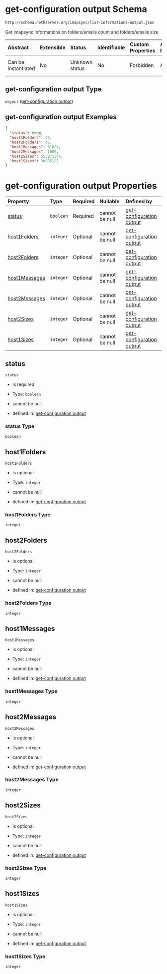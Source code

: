 # get-configuration output Schema

```txt
http://schema.nethserver.org/imapsync/list-informations-output.json
```

Get imapsync informations on folders/emails count and folders/emails size

| Abstract            | Extensible | Status         | Identifiable | Custom Properties | Additional Properties | Access Restrictions | Defined In                                                                                     |
| :------------------ | :--------- | :------------- | :----------- | :---------------- | :-------------------- | :------------------ | :--------------------------------------------------------------------------------------------- |
| Can be instantiated | No         | Unknown status | No           | Forbidden         | Allowed               | none                | [list-informations-output.json](imapsync/list-informations-output.json "open original schema") |

## get-configuration output Type

`object` ([get-configuration output](list-informations-output.md))

## get-configuration output Examples

```json
{
  "status": true,
  "host1Folders": 45,
  "host2Folders": 45,
  "host1Messages": 61884,
  "host2Messages": 1609,
  "host2Sizes": 553971344,
  "host1Sizes": 30805127
}
```

# get-configuration output Properties

| Property                        | Type      | Required | Nullable       | Defined by                                                                                                                                                                       |
| :------------------------------ | :-------- | :------- | :------------- | :------------------------------------------------------------------------------------------------------------------------------------------------------------------------------- |
| [status](#status)               | `boolean` | Required | cannot be null | [get-configuration output](list-informations-output-properties-status.md "http://schema.nethserver.org/imapsync/list-informations-output.json#/properties/status")               |
| [host1Folders](#host1folders)   | `integer` | Optional | cannot be null | [get-configuration output](list-informations-output-properties-host1folders.md "http://schema.nethserver.org/imapsync/list-informations-output.json#/properties/host1Folders")   |
| [host2Folders](#host2folders)   | `integer` | Optional | cannot be null | [get-configuration output](list-informations-output-properties-host2folders.md "http://schema.nethserver.org/imapsync/list-informations-output.json#/properties/host2Folders")   |
| [host1Messages](#host1messages) | `integer` | Optional | cannot be null | [get-configuration output](list-informations-output-properties-host1messages.md "http://schema.nethserver.org/imapsync/list-informations-output.json#/properties/host1Messages") |
| [host2Messages](#host2messages) | `integer` | Optional | cannot be null | [get-configuration output](list-informations-output-properties-host2messages.md "http://schema.nethserver.org/imapsync/list-informations-output.json#/properties/host2Messages") |
| [host2Sizes](#host2sizes)       | `integer` | Optional | cannot be null | [get-configuration output](list-informations-output-properties-host2sizes.md "http://schema.nethserver.org/imapsync/list-informations-output.json#/properties/host2Sizes")       |
| [host1Sizes](#host1sizes)       | `integer` | Optional | cannot be null | [get-configuration output](list-informations-output-properties-host1sizes.md "http://schema.nethserver.org/imapsync/list-informations-output.json#/properties/host1Sizes")       |

## status



`status`

* is required

* Type: `boolean`

* cannot be null

* defined in: [get-configuration output](list-informations-output-properties-status.md "http://schema.nethserver.org/imapsync/list-informations-output.json#/properties/status")

### status Type

`boolean`

## host1Folders



`host1Folders`

* is optional

* Type: `integer`

* cannot be null

* defined in: [get-configuration output](list-informations-output-properties-host1folders.md "http://schema.nethserver.org/imapsync/list-informations-output.json#/properties/host1Folders")

### host1Folders Type

`integer`

## host2Folders



`host2Folders`

* is optional

* Type: `integer`

* cannot be null

* defined in: [get-configuration output](list-informations-output-properties-host2folders.md "http://schema.nethserver.org/imapsync/list-informations-output.json#/properties/host2Folders")

### host2Folders Type

`integer`

## host1Messages



`host1Messages`

* is optional

* Type: `integer`

* cannot be null

* defined in: [get-configuration output](list-informations-output-properties-host1messages.md "http://schema.nethserver.org/imapsync/list-informations-output.json#/properties/host1Messages")

### host1Messages Type

`integer`

## host2Messages



`host2Messages`

* is optional

* Type: `integer`

* cannot be null

* defined in: [get-configuration output](list-informations-output-properties-host2messages.md "http://schema.nethserver.org/imapsync/list-informations-output.json#/properties/host2Messages")

### host2Messages Type

`integer`

## host2Sizes



`host2Sizes`

* is optional

* Type: `integer`

* cannot be null

* defined in: [get-configuration output](list-informations-output-properties-host2sizes.md "http://schema.nethserver.org/imapsync/list-informations-output.json#/properties/host2Sizes")

### host2Sizes Type

`integer`

## host1Sizes



`host1Sizes`

* is optional

* Type: `integer`

* cannot be null

* defined in: [get-configuration output](list-informations-output-properties-host1sizes.md "http://schema.nethserver.org/imapsync/list-informations-output.json#/properties/host1Sizes")

### host1Sizes Type

`integer`
